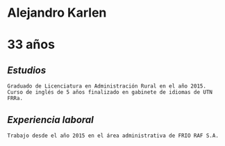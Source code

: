 # **Alejandro Karlen**
# 33 años

## *Estudios*
    Graduado de Licenciatura en Administración Rural en el año 2015.
    Curso de inglés de 5 años finalizado en gabinete de idiomas de UTN FRRa.

## *Experiencia laboral*
    Trabajo desde el año 2015 en el área administrativa de FRIO RAF S.A.